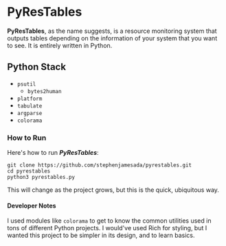 # PyResTables

**PyResTables**, as the name suggests, is a resource monitoring system that outputs tables depending on the information of your system that you want to see.
It is entirely written in Python.

## Python Stack

- `psutil`
    - `bytes2human`
- `platform`
- `tabulate`
- `argparse`
- `colorama`

### How to Run

Here's how to run ***PyResTables***:

```
git clone https://github.com/stephenjamesada/pyrestables.git
cd pyrestables
python3 pyrestables.py
```

This will change as the project grows, but this is the quick, ubiquitous way.

#### Developer Notes

I used modules like `colorama` to get to know the common utilities used in tons of different Python projects.
I would've used Rich for styling, but I wanted this project to be simpler in its design, and to learn basics.
